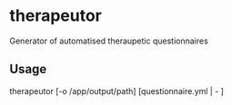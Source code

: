 # therapeutor
Generator of automatised theraupetic questionnaires

## Usage
therapeutor [-o /app/output/path] [questionnaire.yml | - ]
